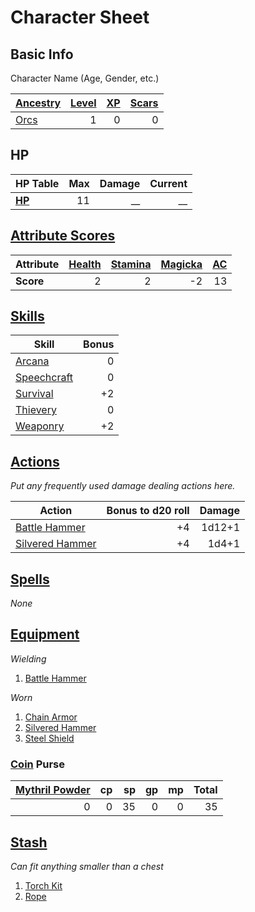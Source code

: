 # Character Sheet

## Basic Info

Character Name (Age, Gender, etc.)

| [Ancestry](../../Player%20Characters/Ancenstries/Ancestry.md)                       | [Level](../../Player%20Characters/Progression/Level.md) | [XP](../../Player%20Characters/Progression/Experience%20Points.md) | [Scars](../../Player%20Characters/Progression/Scars.md) |
| :---------------------------------------------------------------------------------- | ------------------------------------------------------: | -----------------------------------------------------------------: | ------------------------------------------------------: |
| [Orcs](../../Player%20Characters/Ancenstries/The%20People%20of%20Mithrinia/Orcs.md) |                                                       1 |                                                                  0 |                                                       0 |

## HP

| **HP Table**                                                             | Max | Damage | Current |
| :----------------------------------------------------------------------- | --: | -----: | ------: |
| **[HP](../../Player%20Characters/Derived%20Statistics/Hit%20Points.md)** |  11 |     __ |      __ |

## [Attribute Scores](../../Player%20Characters/Attributes/Attribute%20Scores.md)

| Attribute | [Health](../../Player%20Characters/Attributes/Health.md) | [Stamina](../../Player%20Characters/Attributes/Stamina.md) | [Magicka](../../Player%20Characters/Attributes/Magicka.md) | [AC](../../Player%20Characters/Derived%20Statistics/Armor%20Class.md) |
| :-------- | -------------------------------------------------------: | ---------------------------------------------------------: | ---------------------------------------------------------: | --------------------------------------------------------------------: |
| **Score** |                                                        2 |                                                          2 |                                                         -2 |                                                                    13 |

## [Skills](../../Player%20Characters/Skills/Skills.md)

| Skill                                                          | Bonus |
| -------------------------------------------------------------- | ----: |
| [Arcana](../../Player%20Characters/Skills/Arcana.md)           |     0 |
| [Speechcraft](../../Player%20Characters/Skills/Speechcraft.md) |     0 |
| [Survival](../../Player%20Characters/Skills/Survival.md)       |    +2 |
| [Thievery](../../Player%20Characters/Skills/Thievery.md)       |     0 |
| [Weaponry](../../Player%20Characters/Skills/Weaponry.md)       |    +2 |

## [Actions](../../Game%20Procedures/Core%20Procedures/Action.md)

*Put any frequently used damage dealing actions here.*

| Action                                                                                         | Bonus to d20 roll | Damage |
| ---------------------------------------------------------------------------------------------- | ----------------: | -----: |
| [Battle Hammer](../../Items%20and%20Gear/Weapons/Melee%20Weapons/Large%20Skilled%20Weapon.md)  |                +4 | 1d12+1 |
| [Silvered Hammer](../../Items%20and%20Gear/Weapons/Melee%20Weapons/Small%20Simple%20Weapon.md) |                +4 |  1d4+1 |

## [Spells](../../Magic/Spells.md)

*None*

## [Equipment](../../Player%20Characters/Inventory/Equipment.md)

*Wielding*
1. [Battle Hammer](../../Items%20and%20Gear/Weapons/Melee%20Weapons/Large%20Skilled%20Weapon.md)

*Worn*
1. [Chain Armor](../../Items%20and%20Gear/Armor/Mundane%20Armor/Chain%20Armor.md)
2. [Silvered Hammer](../../Items%20and%20Gear/Weapons/Melee%20Weapons/Small%20Simple%20Weapon.md)
3. [Steel Shield](../../Items%20and%20Gear/Armor/Mundane%20Armor/Mundane%20Shield.md)

### [Coin](../Economy/Coins.md) Purse

| [Mythril Powder](../../Magic/Spellcasting/Mythril.md) |  cp |  sp |  gp |  mp | Total |
| ----------------------------------------------------: | --: | --: | --: | --: | ----: |
|                                                     0 |   0 |  35 |   0 |   0 |    35 |

## [Stash](../../Player%20Characters/Inventory/Stash.md)

*Can fit anything smaller than a chest*

1. [Torch Kit](../../Items%20and%20Gear/Gear/10%20Coins/Torch%20Kit.md)
2. [Rope](../../Items%20and%20Gear/Gear/50%20Coins/Rope.md)
